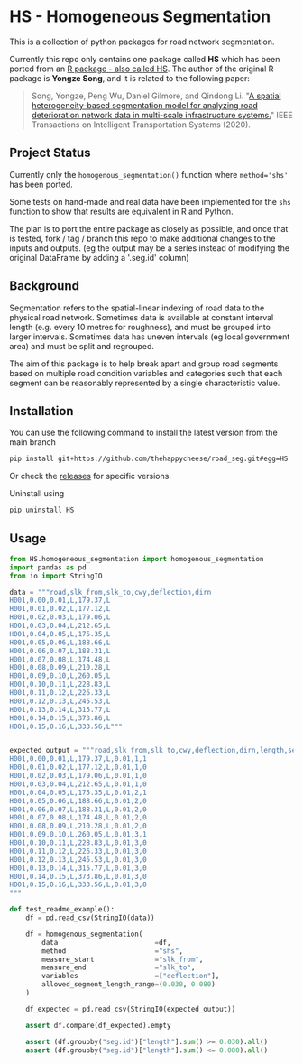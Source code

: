 # HS - Homogeneous Segmentation

This is a collection of python packages for road network segmentation.

Currently this repo only contains one package called **HS** which has been  ported from an [R package - also called HS](https://cran.r-project.org/web/packages/HS/index.html). The author of the original R package is **Yongze Song**, and it is related to the following paper:

> Song, Yongze, Peng Wu, Daniel Gilmore, and Qindong Li. "[A spatial heterogeneity-based segmentation model for analyzing road deterioration network data in multi-scale infrastructure systems.](https://ieeexplore.ieee.org/document/9123684)" IEEE Transactions on Intelligent Transportation Systems (2020).

## Project Status

Currently only the `homogenous_segmentation()` function where `method='shs'` has been ported.

Some tests on hand-made and real data have been implemented for the `shs` function to show that results are equivalent in R and Python.

The plan is to port the entire package as closely as possible, and once that is tested, fork / tag / branch this repo to make additional changes to the inputs and outputs. (eg the output may be a series instead of modifying the original DataFrame by adding a '.seg.id' column)


## Background

Segmentation refers to the spatial-linear indexing of road data to the physical road network. Sometimes data is available at constant interval length (e.g. every 10 metres for roughness), and must be grouped into larger intervals. Sometimes data has uneven intervals (eg  local government area) and must be split and regrouped.

The aim of this package is to help break apart and group road segments based on multiple road condition variables and categories such that each segment can be reasonably represented by a single characteristic value.


## Installation

You can use the following command to install the latest version from the main branch

```bash
pip install git+https://github.com/thehappycheese/road_seg.git#egg=HS
```

Or check the [releases](https://github.com/thehappycheese/road_seg/releases) for specific versions.

Uninstall using

```bash
pip uninstall HS
```

## Usage

```python
from HS.homogeneous_segmentation import homogenous_segmentation
import pandas as pd
from io import StringIO

data = """road,slk_from,slk_to,cwy,deflection,dirn
H001,0.00,0.01,L,179.37,L
H001,0.01,0.02,L,177.12,L
H001,0.02,0.03,L,179.06,L
H001,0.03,0.04,L,212.65,L
H001,0.04,0.05,L,175.35,L
H001,0.05,0.06,L,188.66,L
H001,0.06,0.07,L,188.31,L
H001,0.07,0.08,L,174.48,L
H001,0.08,0.09,L,210.28,L
H001,0.09,0.10,L,260.05,L
H001,0.10,0.11,L,228.83,L
H001,0.11,0.12,L,226.33,L
H001,0.12,0.13,L,245.53,L
H001,0.13,0.14,L,315.77,L
H001,0.14,0.15,L,373.86,L
H001,0.15,0.16,L,333.56,L"""


expected_output = """road,slk_from,slk_to,cwy,deflection,dirn,length,seg.id,seg.point
H001,0.00,0.01,L,179.37,L,0.01,1,1
H001,0.01,0.02,L,177.12,L,0.01,1,0
H001,0.02,0.03,L,179.06,L,0.01,1,0
H001,0.03,0.04,L,212.65,L,0.01,1,0
H001,0.04,0.05,L,175.35,L,0.01,2,1
H001,0.05,0.06,L,188.66,L,0.01,2,0
H001,0.06,0.07,L,188.31,L,0.01,2,0
H001,0.07,0.08,L,174.48,L,0.01,2,0
H001,0.08,0.09,L,210.28,L,0.01,2,0
H001,0.09,0.10,L,260.05,L,0.01,3,1
H001,0.10,0.11,L,228.83,L,0.01,3,0
H001,0.11,0.12,L,226.33,L,0.01,3,0
H001,0.12,0.13,L,245.53,L,0.01,3,0
H001,0.13,0.14,L,315.77,L,0.01,3,0
H001,0.14,0.15,L,373.86,L,0.01,3,0
H001,0.15,0.16,L,333.56,L,0.01,3,0
"""

def test_readme_example():
	df = pd.read_csv(StringIO(data))

	df = homogenous_segmentation(
		data                        =df,
		method                      ="shs",
		measure_start               ="slk_from",
		measure_end                 ="slk_to",
		variables                   =["deflection"],
		allowed_segment_length_range=(0.030, 0.080)
	)

	df_expected = pd.read_csv(StringIO(expected_output))

	assert df.compare(df_expected).empty

	assert (df.groupby("seg.id")["length"].sum() >= 0.030).all()
	assert (df.groupby("seg.id")["length"].sum() <= 0.080).all()
```